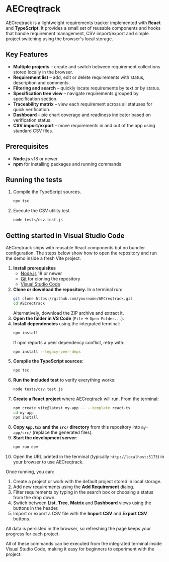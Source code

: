# AECreqtrack

AECreqtrack is a lightweight requirements tracker implemented with **React** and **TypeScript**. It provides a small set of reusable components and hooks that handle requirement management, CSV import/export and simple project switching using the browser's local storage.

## Key Features

- **Multiple projects** – create and switch between requirement collections stored locally in the browser.
- **Requirement list** – add, edit or delete requirements with status, description and comments.
- **Filtering and search** – quickly locate requirements by text or by status.
- **Specification tree view** – navigate requirements grouped by specification section.
- **Traceability matrix** – view each requirement across all statuses for quick verification.
- **Dashboard** – pie chart coverage and readiness indicator based on verification status.
- **CSV import/export** – move requirements in and out of the app using standard CSV files.

## Prerequisites

- **Node.js** v18 or newer
- **npm** for installing packages and running commands

## Running the tests

1. Compile the TypeScript sources.
   ```bash
   npx tsc
   ```
2. Execute the CSV utility test.
   ```bash
   node tests/csv.test.js
   ```

## Getting started in Visual Studio Code

AECreqtrack ships with reusable React components but no bundler
configuration. The steps below show how to open the repository and run the demo
inside a fresh Vite project.

1. **Install prerequisites**
   - [Node.js](https://nodejs.org/) 18 or newer
   - [Git](https://git-scm.com/) for cloning the repository
   - [Visual Studio Code](https://code.visualstudio.com/)
2. **Clone or download the repository.** In a terminal run:
   ```bash
   git clone https://github.com/yourname/AECreqtrack.git
   cd AECreqtrack
   ```
   Alternatively, download the ZIP archive and extract it.
3. **Open the folder in VS Code** (`File` → `Open Folder...`).
4. **Install dependencies** using the integrated terminal:
   ```bash
   npm install
   ```
   If npm reports a peer dependency conflict, retry with:
   ```bash
   npm install --legacy-peer-deps
   ```
5. **Compile the TypeScript sources**:
   ```bash
   npx tsc
   ```
6. **Run the included test** to verify everything works:
   ```bash
   node tests/csv.test.js
   ```
7. **Create a React project** where AECreqtrack will run. From the terminal:
   ```bash
   npm create vite@latest my-app -- --template react-ts
   cd my-app
   npm install
   ```
8. **Copy `App.tsx` and the `src/` directory** from this repository into
   `my-app/src/` (replace the generated files).
9. **Start the development server**:
   ```bash
   npm run dev
   ```
10. Open the URL printed in the terminal (typically
    `http://localhost:5173`) in your browser to use AECreqtrack.

Once running, you can:

1. Create a project or work with the default project stored in local storage.
2. Add new requirements using the **Add Requirement** dialog.
3. Filter requirements by typing in the search box or choosing a status from the drop down.
4. Switch between **List**, **Tree**, **Matrix** and **Dashboard** views using the buttons in the header.
5. Import or export a CSV file with the **Import CSV** and **Export CSV** buttons.

All data is persisted in the browser, so refreshing the page keeps your progress for each project.

All of these commands can be executed from the integrated terminal inside Visual
Studio Code, making it easy for beginners to experiment with the project.
